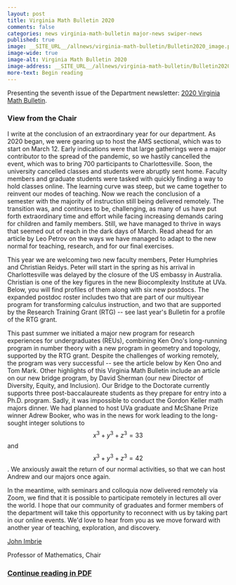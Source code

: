 ```yaml
---
layout: post
title: Virginia Math Bulletin 2020
comments: false
categories: news virginia-math-bulletin major-news swiper-news
published: true
image: __SITE_URL__/allnews/virginia-math-bulletin/Bulletin2020_image.png
image-wide: true
image-alt: Virginia Math Bulletin 2020
image-address: __SITE_URL__/allnews/virginia-math-bulletin/Bulletin2020.pdf
more-text: Begin reading
---
```


Presenting the seventh issue of the Department newsletter: [2020 Virginia Math Bulletin]({{site.url}}/allnews/virginia-math-bulletin/Bulletin2020.pdf).

<!--more-->

<h3 class="mt-5 mb-3">View from the Chair</h3>

I write at the conclusion of an extraordinary year for our department. As 2020 began, we were gearing up to host the AMS sectional, which was to start on March 12. Early indications were that large gatherings were a major contributor to the spread of the pandemic, so we hastily cancelled the event, which was to bring 700 participants to Charlottesville. Soon, the university cancelled classes and students were abruptly sent home. Faculty members and graduate students were tasked with quickly finding a way to hold classes online. The learning curve was steep, but we came together to reinvent our modes of teaching. Now we reach the conclusion of a semester with the majority of instruction still being delivered remotely. The transition was, and continues to be, challenging, as many of us have put forth extraordinary time and effort while facing increasing demands caring for children and family members. Still, we have managed to thrive in ways that seemed out of reach in the dark days of March. Read ahead for an article by Leo Petrov on the ways we have managed to adapt to the new normal for teaching, research, and for our final exercises.

This year we are welcoming two new faculty members, Peter Humphries and Christian Reidys. Peter will start in the spring as his arrival in Charlottesville was delayed by the closure of the US embassy in Australia. Christian is one of the key figures in the new Biocomplexity Institute at UVa. Below, you will find profiles of them along with six new postdocs. The expanded postdoc roster includes two that are part of our multiyear program for transforming calculus instruction, and two that are supported by the Research Training Grant (RTG) -- see last year's Bulletin for a profile of the RTG grant.

This past summer we initiated a major new program for research experiences for undergraduates (REUs), combining Ken Ono's long-running program in number theory with a new program in geometry and topology, supported by the RTG grant. Despite the challenges of working remotely, the program was very successful -- see the article below by Ken Ono and Tom Mark. Other highlights of this Virginia Math Bulletin include an article on our new bridge program, by David Sherman (our new Director of Diversity, Equity, and Inclusion). Our Bridge to the Doctorate currently supports three post-baccalaureate students as they prepare for entry into a Ph.D. program. Sadly, it was impossible to conduct the Gordon Keller math majors dinner. We had planned to host UVa graduate and McShane Prize winner Adrew Booker, who was in the news for work leading to the long-sought integer solutions to $$x^3 +y^3+z^3 =33$$ and $$x^3 +y^3+z^3 =42$$. We anxiously await the return of our normal activities, so that we can host Andrew and our majors once again.

In the meantime, with seminars and colloquia now delivered remotely via Zoom, we find that it is possible to participate remotely in lectures all over the world. I hope that our community of graduates and former members of the department will take this opportunity to reconnect with us by taking part in our online events. We'd love to hear from you as we move forward with another year of teaching, exploration, and discovery.


[John Imbrie]({{site.url}}/people/ji2k/)

Professor of Mathematics, Chair

### [Continue reading in PDF]({{site.url}}/allnews/virginia-math-bulletin/Bulletin2020.pdf)
